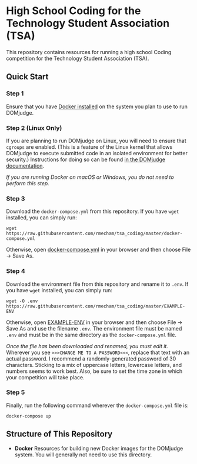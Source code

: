 # High School Coding for the Technology Student Association (TSA)

This repository contains resources for running a high school Coding competition for the Technology
Student Association (TSA).

## Quick Start

### Step 1

Ensure that you have [Docker installed](https://www.docker.com/get-started) on the system you
plan to use to run DOMjudge.

### Step 2 (Linux Only)

If you are planning to run DOMjudge on Linux, you will need to ensure that `cgroups` are
enabled. (This is a feature of the Linux kernel that allows DOMjudge to execute submitted code in
an isolated environment for better security.) Instructions for doing so can be found
[in the DOMjudge documentation](https://www.domjudge.org/docs/manual/8.2/install-judgehost.html#linux-control-groups).

*If you are running Docker on macOS or Windows, you do not need to perform this step.*

### Step 3

Download the `docker-compose.yml` from this repository. If you have `wget` installed, you can
simply run:

```
wget https://raw.githubusercontent.com/rmecham/tsa_coding/master/docker-compose.yml
```

Otherwise, open [docker-compose.yml](https://raw.githubusercontent.com/rmecham/tsa_coding/master/docker-compose.yml)
in your browser and then choose File → Save As.

### Step 4

Download the environment file from this repository and rename it to `.env`. If you have `wget`
installed, you can simply run:

```
wget -O .env https://raw.githubusercontent.com/rmecham/tsa_coding/master/EXAMPLE-ENV
```

Otherwise, open [EXAMPLE-ENV](https://raw.githubusercontent.com/rmecham/tsa_coding/master/EXAMPLE-ENV)
in your browser and then choose File → Save As and use the filename `.env`. The environment file
must be named `.env` and must be in the same directory as the `docker-compose.yml` file.

*Once the file has been downloaded and renamed, you must edit it.* Wherever you see
`>>>CHANGE ME TO A PASSWORD<<<`, replace that text with an actual password. I recommend a
randomly-generated password of 30 characters. Sticking to a mix of uppercase letters, lowercase
letters, and numbers seems to work best. Also, be sure to set the time zone in which your
competition will take place.

### Step 5

Finally, run the following command wherever the `docker-compose.yml` file is:

```
docker-compose up
```

## Structure of This Repository

 *  **Docker** Resources for building new Docker images for the DOMjudge system. You will generally
    not need to use this directory.
